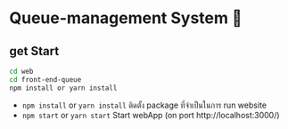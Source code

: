 # Queue-management System :cherries: 


## get Start 

```bash
cd web
cd front-end-queue
npm install or yarn install
```

- `npm install` or `yarn install` ติดตั้ง package ที่จำเป็นในการ run website
- `npm start`  or `yarn start` Start webApp (on port http://localhost:3000/) 
